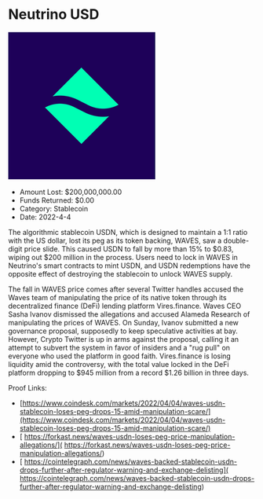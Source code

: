 # Neutrino USD
![Neutrino USD](/rektimages/Neutrino-USD-Neutrino-Index-Token.png)
- Amount Lost: $200,000,000.00
- Funds Returned: $0.00
- Category: Stablecoin
- Date: 2022-4-4

The algorithmic stablecoin USDN, which is designed to maintain a 1:1 ratio with the US dollar, lost its peg as its token backing, WAVES, saw a double-digit price slide. This caused USDN to fall by more than 15% to $0.83, wiping out $200 million in the process. Users need to lock in WAVES in Neutrino's smart contracts to mint USDN, and USDN redemptions have the opposite effect of destroying the stablecoin to unlock WAVES supply.

  


The fall in WAVES price comes after several Twitter handles accused the Waves team of manipulating the price of its native token through its decentralized finance (DeFi) lending platform Vires.finance. Waves CEO Sasha Ivanov dismissed the allegations and accused Alameda Research of manipulating the prices of WAVES. On Sunday, Ivanov submitted a new governance proposal, supposedly to keep speculative activities at bay. However, Crypto Twitter is up in arms against the proposal, calling it an attempt to subvert the system in favor of insiders and a "rug pull" on everyone who used the platform in good faith. Vires.finance is losing liquidity amid the controversy, with the total value locked in the DeFi platform dropping to $945 million from a record $1.26 billion in three days.


Proof Links:
- [https://www.coindesk.com/markets/2022/04/04/waves-usdn-stablecoin-loses-peg-drops-15-amid-manipulation-scare/](https://www.coindesk.com/markets/2022/04/04/waves-usdn-stablecoin-loses-peg-drops-15-amid-manipulation-scare/)
- [ https://forkast.news/waves-usdn-loses-peg-price-manipulation-allegations/]( https://forkast.news/waves-usdn-loses-peg-price-manipulation-allegations/)
- [ https://cointelegraph.com/news/waves-backed-stablecoin-usdn-drops-further-after-regulator-warning-and-exchange-delisting]( https://cointelegraph.com/news/waves-backed-stablecoin-usdn-drops-further-after-regulator-warning-and-exchange-delisting)



